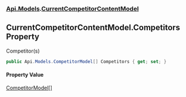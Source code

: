 ### [Api.Models](Api_Models.md 'Api.Models').[CurrentCompetitorContentModel](Api_Models_CurrentCompetitorContentModel.md 'Api.Models.CurrentCompetitorContentModel')
## CurrentCompetitorContentModel.Competitors Property
Competitor(s)  
```csharp
public Api.Models.CompetitorModel[] Competitors { get; set; }
```
#### Property Value
[CompetitorModel](Api_Models_CompetitorModel.md 'Api.Models.CompetitorModel')[[]](https://docs.microsoft.com/en-us/dotnet/api/System.Array 'System.Array')
